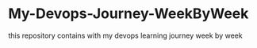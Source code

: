 # My-Devops-Journey-WeekByWeek
this repository contains with  my devops learning journey week by week  
